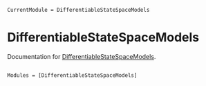 ```@meta
CurrentModule = DifferentiableStateSpaceModels
```

# DifferentiableStateSpaceModels

Documentation for [DifferentiableStateSpaceModels](https://github.com/HighDimensionalEconLab/DifferentiableStateSpaceModels.jl).

```@index
```

```@autodocs
Modules = [DifferentiableStateSpaceModels]
```
